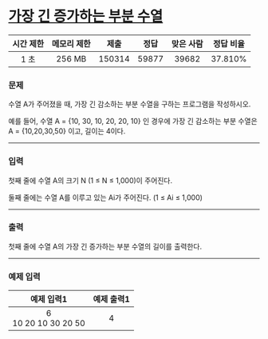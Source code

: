 # [가장 긴 증가하는 부분 수열](https://www.acmicpc.net/problem/11053)

<div align = center>

| 시간 제한 | 메모리 제한 |  제출  | 정답  | 맞은 사람 | 정답 비율 |
| :-------: | :---------: | :----: | :---: | :-------: | :-------: |
|   1 초    |   256 MB    | 150314 | 59877 |   39682   |  37.810%  |

</div>

### 문제

수열 A가 주어졌을 때, 가장 긴 감소하는 부분 수열을 구하는 프로그램을 작성하시오.

예를 들어, 수열 A = {10, 30, 10, 20, 20, 10} 인 경우에 가장 긴 감소하는 부분 수열은 A = {10,20,30,50} 이고, 길이는 4이다.

---

### 입력

첫째 줄에 수열 A의 크기 N (1 ≤ N ≤ 1,000)이 주어진다.

둘째 줄에는 수열 A를 이루고 있는 Ai가 주어진다. (1 ≤ Ai ≤ 1,000)

---

### 출력

첫째 줄에 수열 A의 가장 긴 증가하는 부분 수열의 길이를 출력한다.

---

### 예제 입력

|       예제 입력1        | 예제 출력1 |
| :---------------------: | :--------: |
| 6<br/>10 20 10 30 20 50 |     4      |
